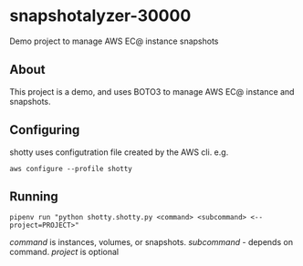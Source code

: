 # snapshotalyzer-30000

Demo project to manage AWS EC@ instance snapshots

## About

This project is a demo, and uses BOTO3 to manage AWS EC@ instance and snapshots.

## Configuring

shotty uses configutration file created by the AWS cli. e.g.

`aws configure --profile shotty`

## Running

`pipenv run "python shotty.shotty.py <command> <subcommand>
<--project=PROJECT>"`

*command* is instances, volumes, or snapshots.
*subcommand* - depends on command.
*project* is optional
